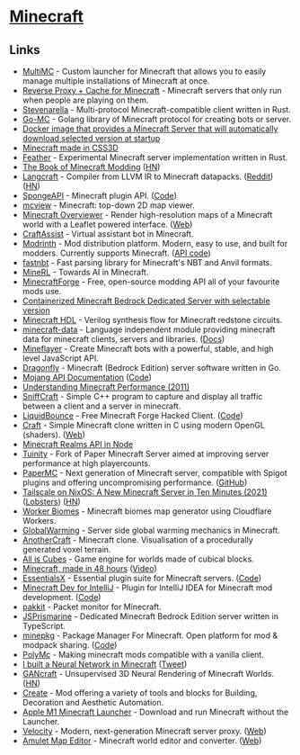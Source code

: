 # [Minecraft](https://www.minecraft.net/en-us/)

## Links

- [MultiMC](https://github.com/MultiMC/MultiMC5) - Custom launcher for Minecraft that allows you to easily manage multiple installations of Minecraft at once.
- [Reverse Proxy + Cache for Minecraft](https://github.com/benjojo/mcod) - Minecraft servers that only run when people are playing on them.
- [Stevenarella](https://github.com/iceiix/stevenarella) - Multi-protocol Minecraft-compatible client written in Rust.
- [Go-MC](https://github.com/Tnze/go-mc) - Golang library of Minecraft protocol for creating bots or server.
- [Docker image that provides a Minecraft Server that will automatically download selected version at startup](https://github.com/itzg/docker-minecraft-server)
- [Minecraft made in CSS3D](https://github.com/Calada2/Minecraft)
- [Feather](https://github.com/feather-rs/feather) - Experimental Minecraft server implementation written in Rust.
- [The Book of Minecraft Modding](https://thebookofmodding.ml/) ([HN](https://news.ycombinator.com/item?id=23723058))
- [Langcraft](https://github.com/SuperTails/langcraft) - Compiler from LLVM IR to Minecraft datapacks. ([Reddit](https://www.reddit.com/r/rust/comments/hx3we0/langcraft_the_llvm_target_for_minecraft_youve/)) ([HN](https://news.ycombinator.com/item?id=23955371))
- [SpongeAPI](https://www.spongepowered.org/) - Minecraft plugin API. ([Code](https://github.com/SpongePowered/SpongeAPI))
- [mcview](https://github.com/kbinani/mcview) - Minecraft: top-down 2D map viewer.
- [Minecraft Overviewer](https://github.com/overviewer/Minecraft-Overviewer) - Render high-resolution maps of a Minecraft world with a Leaflet powered interface. ([Web](https://overviewer.org/))
- [CraftAssist](https://github.com/facebookresearch/craftassist) - Virtual assistant bot in Minecraft.
- [Modrinth](https://modrinth.com/) - Mod distribution platform. Modern, easy to use, and built for modders. Currently supports Minecraft. ([API code](https://github.com/modrinth/labrinth))
- [fastnbt](https://github.com/owengage/fastnbt) - Fast parsing library for Minecraft's NBT and Anvil formats.
- [MineRL](https://minerl.io/) - Towards AI in Minecraft.
- [MinecraftForge](https://github.com/MinecraftForge/MinecraftForge) - Free, open-source modding API all of your favourite mods use.
- [Containerized Minecraft Bedrock Dedicated Server with selectable version](https://github.com/itzg/docker-minecraft-bedrock-server)
- [Minecraft HDL](https://github.com/itsFrank/MinecraftHDL) - Verilog synthesis flow for Minecraft redstone circuits.
- [minecraft-data](https://github.com/PrismarineJS/minecraft-data) - Language independent module providing minecraft data for minecraft clients, servers and libraries. ([Docs](https://minecraft-data.prismarine.js.org/))
- [Mineflayer](https://github.com/PrismarineJS/mineflayer) - Create Minecraft bots with a powerful, stable, and high level JavaScript API.
- [Dragonfly](https://github.com/df-mc/dragonfly) - Minecraft (Bedrock Edition) server software written in Go.
- [Mojang API Documentation](https://mojang-api-docs.netlify.app/) ([Code](https://github.com/88/mojang-api-docs))
- [Understanding Minecraft Performance (2011)](http://optifog.blogspot.com/2011/08/understanding-minecraft-performance.html)
- [SniffCraft](https://github.com/adepierre/SniffCraft) - Simple C++ program to capture and display all traffic between a client and a server in minecraft.
- [LiquidBounce](https://liquidbounce.net/) - Free Minecraft Forge Hacked Client. ([Code](https://github.com/CCBlueX/LiquidBounce))
- [Craft](https://github.com/fogleman/Craft) - Simple Minecraft clone written in C using modern OpenGL (shaders). ([Web](https://www.michaelfogleman.com/projects/craft/))
- [Minecraft Realms API in Node](https://github.com/revzim/mc-realms)
- [Tuinity](https://github.com/Spottedleaf/Tuinity) - Fork of Paper Minecraft Server aimed at improving server performance at high playercounts.
- [PaperMC](https://papermc.io/) - Next generation of Minecraft server, compatible with Spigot plugins and offering uncompromising performance. ([GitHub](https://github.com/PaperMC))
- [Tailscale on NixOS: A New Minecraft Server in Ten Minutes (2021)](https://tailscale.com/blog/nixos-minecraft/) ([Lobsters](https://lobste.rs/s/yppnts/tailscale_on_nixos_new_minecraft_server)) ([HN](https://news.ycombinator.com/item?id=25843609))
- [Worker Biomes](https://github.com/lspgn/worker-biomes) - Minecraft biomes map generator using Cloudflare Workers.
- [GlobalWarming](https://github.com/nsporillo/GlobalWarming) - Server side global warming mechanics in Minecraft.
- [AnotherCraft](https://github.com/CZDanol/AnotherCraft) - Minecraft clone. Visualisation of a procedurally generated voxel terrain.
- [All is Cubes](https://github.com/kpreid/all-is-cubes) - Game engine for worlds made of cubical blocks.
- [Minecraft, made in 48 hours](https://github.com/jdah/minecraft-weekend) ([Video](https://www.youtube.com/watch?v=4O0_-1NaWnY))
- [EssentialsX](https://essentialsx.net/) - Essential plugin suite for Minecraft servers. ([Code](https://github.com/EssentialsX/Essentials))
- [Minecraft Dev for IntelliJ](https://minecraftdev.org/) - Plugin for IntelliJ IDEA for Minecraft mod development. ([Code](https://github.com/minecraft-dev/MinecraftDev))
- [pakkit](https://github.com/Heath123/pakkit) - Packet monitor for Minecraft.
- [JSPrismarine](https://prismarine.dev/) - Dedicated Minecraft Bedrock Edition server written in TypeScript.
- [minepkg](https://preview.minepkg.io/) - Package Manager For Minecraft. Open platform for mod & modpack sharing. ([Code](https://github.com/minepkg/minepkg))
- [PolyMc](https://github.com/TheEpicBlock/PolyMc) - Making minecraft mods compatible with a vanilla client.
- [I built a Neural Network in Minecraft](https://www.youtube.com/watch?v=7OdhtAiPfWY) ([Tweet](https://twitter.com/ykilcher/status/1382328460308271104))
- [GANcraft](https://nvlabs.github.io/GANcraft/) - Unsupervised 3D Neural Rendering of Minecraft Worlds. ([HN](https://news.ycombinator.com/item?id=26833972))
- [Create](https://github.com/Creators-of-Create/Create) - Mod offering a variety of tools and blocks for Building, Decoration and Aesthetic Automation.
- [Apple M1 Minecraft Launcher](https://github.com/ezfe/minecraft-jar-command) - Download and run Minecraft without the Launcher.
- [Velocity](https://github.com/VelocityPowered/Velocity) - Modern, next-generation Minecraft server proxy. ([Web](https://velocitypowered.com/))
- [Amulet Map Editor](https://github.com/Amulet-Team/Amulet-Map-Editor) - Minecraft world editor and converter. ([Web](https://www.amuletmc.com/))
